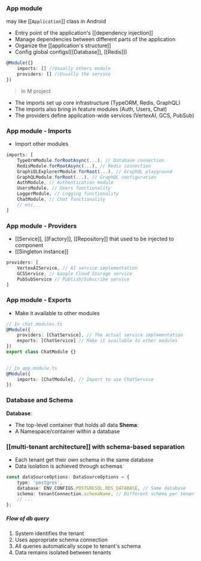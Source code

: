 ### App module
may like [[`Application`]] class in Android
- Entry point of the application's [[dependency injection]]
- Manage dependencies between different parts of the application
- Organize the [[application's structure]]
- Config global configs([[Database]], [[Redis]])
```ts
@Module({}
	imports: [] //Usually others module
	providers: [] //Usually the service
})
```

> In M project
- The imports set up core infrastructure (TypeORM, Redis, GraphQL)
- The imports also bring in feature modules (Auth, Users, Chat)
- The providers define application-wide services (VertexAI, GCS, PubSub)
### App module - Imports
- Import other modules
```ts
imports: [
	TypeOrmModule.forRootAsync(...), // Database connection
	RedisModule.forRootAsync(...), // Redis connection
	GraphiQLExplorerModule.forRoot(...), // GraphQL playground
	GraphQLModule.forRoot(...), // GraphQL configuration
	AuthModule, // Authentication module
	UsersModule, // Users functionality
	LoggerModule, // Logging functionality
	ChatModule, // Chat functionality
	// etc...
]
```

### App module - Providers
- [[Service]], [[Factory]], [[Repository]] that used to be injected to component
- [[Singleton instance]]
```ts
providers: [
	VertexAIService, // AI service implementation
	GCSService, // Google Cloud Storage service
	PubSubService // Publish/Subscribe service
]
```

### App module - Exports
- Make it available to other modules
```ts
// In chat.modules.ts
@Module({
	providers: [ChatService], // The actual service implementation
	exports: [ChatService] // Make it available to other modules
})
export class ChatModule {}
  

// In app.module.ts
@Module({
	imports: [ChatModule], // Import to use ChatService
})
```

### Database and Schema
**Database**:
- The top-level container that holds all data
**Shema**:
- A Namespace/container within a database

### [[multi-tenant architecture]] with schema-based separation
- Each tenant get their own schema in the same database
- Data isolation is achieved through schemas
```ts
const dataSourceOptions: DataSourceOptions = {
	type: 'postgres',
	database: ENV_CONFIGS.POSTGRESQL.RDS_DATABASE, // Same database
	schema: tenantConnection.schemaName, // Different schema per tenant
	// ...
};
```

##### Flow of db query
1. System identifies the tenant
2. Uses appropriate schema connection
3. All queries automatically scope to tenant's schema
4. Data remains isolated between tenants
